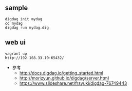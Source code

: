 ## sample
```
digdag init mydag
cd mydag
digdag run mydag.dig
```

## web ui
```
vagrant up
http://192.168.33.10:65432/
```

- 参考
  - http://docs.digdag.io/getting_started.html
  - http://morizyun.github.io/digdag/server.html
  - https://www.slideshare.net/frsyuki/digdag-76749443

